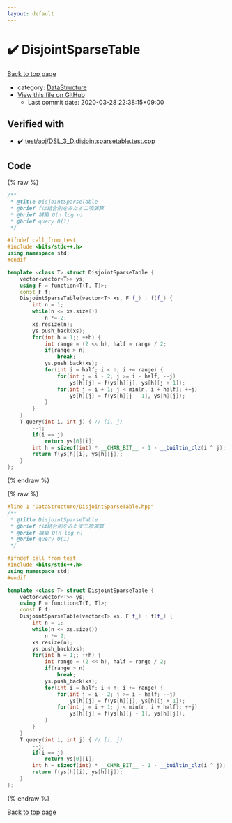```yaml
---
layout: default
---
```


<!-- mathjax config similar to math.stackexchange -->
<script type="text/javascript" async
  src="https://cdnjs.cloudflare.com/ajax/libs/mathjax/2.7.5/MathJax.js?config=TeX-MML-AM_CHTML">
</script>
<script type="text/x-mathjax-config">
  MathJax.Hub.Config({
    TeX: { equationNumbers: { autoNumber: "AMS" }},
    tex2jax: {
      inlineMath: [ ['$','$'] ],
      processEscapes: true
    },
    "HTML-CSS": { matchFontHeight: false },
    displayAlign: "left",
    displayIndent: "2em"
  });
</script>

<script type="text/javascript" src="https://cdnjs.cloudflare.com/ajax/libs/jquery/3.4.1/jquery.min.js"></script>
<script src="https://cdn.jsdelivr.net/npm/jquery-balloon-js@1.1.2/jquery.balloon.min.js" integrity="sha256-ZEYs9VrgAeNuPvs15E39OsyOJaIkXEEt10fzxJ20+2I=" crossorigin="anonymous"></script>
<script type="text/javascript" src="../../assets/js/copy-button.js"></script>
<link rel="stylesheet" href="../../assets/css/copy-button.css" />


# :heavy_check_mark: DisjointSparseTable

<a href="../../index.html">Back to top page</a>

* category: <a href="../../index.html#5e248f107086635fddcead5bf28943fc">DataStructure</a>
* <a href="{{ site.github.repository_url }}/blob/master/DataStructure/DisjointSparseTable.hpp">View this file on GitHub</a>
    - Last commit date: 2020-03-28 22:38:15+09:00




## Verified with

* :heavy_check_mark: <a href="../../verify/test/aoj/DSL_3_D.disjointsparsetable.test.cpp.html">test/aoj/DSL_3_D.disjointsparsetable.test.cpp</a>


## Code

<a id="unbundled"></a>
{% raw %}
```cpp
/**
 * @title DisjointSparseTable
 * @brief fは結合則をみたす二項演算
 * @brief 構築 O(n log n)
 * @brief query O(1)
 */

#ifndef call_from_test
#include <bits/stdc++.h>
using namespace std;
#endif

template <class T> struct DisjointSparseTable {
    vector<vector<T>> ys;
    using F = function<T(T, T)>;
    const F f;
    DisjointSparseTable(vector<T> xs, F f_) : f(f_) {
        int n = 1;
        while(n <= xs.size())
            n *= 2;
        xs.resize(n);
        ys.push_back(xs);
        for(int h = 1;; ++h) {
            int range = (2 << h), half = range / 2;
            if(range > n)
                break;
            ys.push_back(xs);
            for(int i = half; i < n; i += range) {
                for(int j = i - 2; j >= i - half; --j)
                    ys[h][j] = f(ys[h][j], ys[h][j + 1]);
                for(int j = i + 1; j < min(n, i + half); ++j)
                    ys[h][j] = f(ys[h][j - 1], ys[h][j]);
            }
        }
    }
    T query(int i, int j) { // [i, j)
        --j;
        if(i == j)
            return ys[0][i];
        int h = sizeof(int) * __CHAR_BIT__ - 1 - __builtin_clz(i ^ j);
        return f(ys[h][i], ys[h][j]);
    }
};
```
{% endraw %}

<a id="bundled"></a>
{% raw %}
```cpp
#line 1 "DataStructure/DisjointSparseTable.hpp"
/**
 * @title DisjointSparseTable
 * @brief fは結合則をみたす二項演算
 * @brief 構築 O(n log n)
 * @brief query O(1)
 */

#ifndef call_from_test
#include <bits/stdc++.h>
using namespace std;
#endif

template <class T> struct DisjointSparseTable {
    vector<vector<T>> ys;
    using F = function<T(T, T)>;
    const F f;
    DisjointSparseTable(vector<T> xs, F f_) : f(f_) {
        int n = 1;
        while(n <= xs.size())
            n *= 2;
        xs.resize(n);
        ys.push_back(xs);
        for(int h = 1;; ++h) {
            int range = (2 << h), half = range / 2;
            if(range > n)
                break;
            ys.push_back(xs);
            for(int i = half; i < n; i += range) {
                for(int j = i - 2; j >= i - half; --j)
                    ys[h][j] = f(ys[h][j], ys[h][j + 1]);
                for(int j = i + 1; j < min(n, i + half); ++j)
                    ys[h][j] = f(ys[h][j - 1], ys[h][j]);
            }
        }
    }
    T query(int i, int j) { // [i, j)
        --j;
        if(i == j)
            return ys[0][i];
        int h = sizeof(int) * __CHAR_BIT__ - 1 - __builtin_clz(i ^ j);
        return f(ys[h][i], ys[h][j]);
    }
};

```
{% endraw %}

<a href="../../index.html">Back to top page</a>

